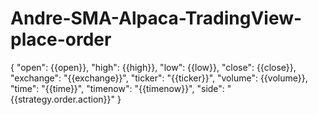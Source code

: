 # Andre-SMA-Alpaca-TradingView-place-order

{
    "open": {{open}},
    "high": {{high}},
    "low": {{low}},
    "close": {{close}},
    "exchange": "{{exchange}}",
    "ticker": "{{ticker}}",
    "volume": {{volume}},
    "time": "{{time}}",
    "timenow": "{{timenow}}",
    "side": "{{strategy.order.action}}"
}
